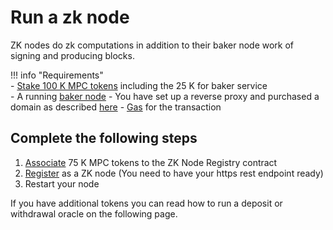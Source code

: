 # Run a zk node

ZK nodes do zk computations in addition to their baker node work of signing and producing blocks.

!!! info "Requirements"   
    - [Stake 100 K MPC tokens](https://browser.partisiablockchain.com/node-operation) including the 25 K for baker service    
    - A running [baker node](run-a-baker-node.md)
    - You have set up a reverse proxy and purchased a domain as described [here](https://drive.google.com/file/d/1WOzM63QsBntSVQMpWhG7oDuEWYJE2Ass/view?usp=sharing)
    - [Gas](../pbc-fundamentals/byoc/introduction-to-byoc.md) for the transaction

## Complete the following steps

1. [Associate](https://browser.partisiablockchain.com/contracts/01a2020bb33ef9e0323c7a3210d5cb7fd492aa0d65/associateTokens) 75 K MPC tokens to the ZK Node Registry contract
2. [Register](https://browser.partisiablockchain.com/contracts/01a2020bb33ef9e0323c7a3210d5cb7fd492aa0d65/registerAsZkNode) as a ZK node (You need to have your https rest endpoint ready)
3. Restart your node

If you have additional tokens you can read how to run a deposit or withdrawal oracle on the following page.